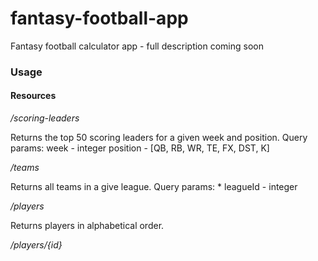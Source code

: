# fantasy-football-app
Fantasy football calculator app - full description coming soon

### Usage

#### Resources

*/scoring-leaders*

Returns the top 50 scoring leaders for a given week and position.
Query params: 
	week - integer
	position - [QB, RB, WR, TE, FX, DST, K]
	

*/teams*

Returns all teams in a give league.
Query params:
	* leagueId - integer

*/players*

Returns players in alphabetical order.

*/players/{id}*

